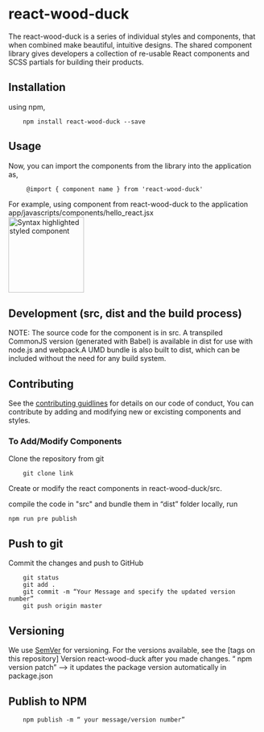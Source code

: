 # react-wood-duck

The react-wood-duck is a series of individual styles and components, that when combined make beautiful, intuitive designs.
The shared component library gives developers a collection of re-usable React components and SCSS partials for building their products.

## Installation

using npm,

        npm install react-wood-duck --save
  
## Usage

Now, you can import the components from the library into the application as,

         @import { component name } from 'react-wood-duck'
 
   For example, using component from react-wood-duck to the application app/javascripts/components/hello_react.jsx  
   <img alt="Syntax highlighted styled component" src="https://user-images.githubusercontent.com/30934662/29230515-456a29cc-7e98-11e7-9fb4-2b1a34a98a55.png" height="150px" />
  
## Development (src, dist and the build process)

NOTE: The source code for the component is in src. A transpiled CommonJS version (generated with Babel) is available in dist for use with node.js and webpack.A UMD bundle is also built to dist, which can be included without the need for any build system.


## Contributing
See the [contributing guidlines]() for details on our code of conduct,
You can contribute by adding and modifying new or excisting components and styles.

### To Add/Modify Components

Clone the repository from git

        git clone link

Create or modify the react components in react-wood-duck/src.

compile the code in "src" and bundle them in “dist” folder locally, run

	npm run pre publish
        
## Push to git

Commit the changes and push to GitHub
        
        git status 
        git add . 
        git commit -m “Your Message and specify the updated version number” 
        git push origin master  
 	
## Versioning

We use [SemVer](http://semver.org/) for versioning. For the versions available, see the [tags on this repository] 
Version react-wood-duck after you made changes. 
 “ npm version patch” —> it updates the package version automatically in package.json
 
## Publish to NPM

        npm publish -m “ your message/version number”


